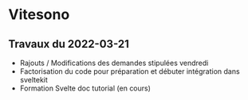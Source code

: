 # Vitesono

## Travaux du 2022-03-21

- Rajouts / Modifications des demandes stipulées vendredi
- Factorisation du code pour préparation et débuter intégration dans sveltekit
- Formation Svelte doc tutorial (en cours)

